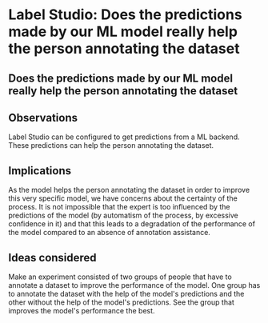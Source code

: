 # Label Studio: Does the predictions made by our ML model really help the person annotating the dataset

## Does the predictions made by our ML model really help the person annotating the dataset

## Observations

Label Studio can be configured to get predictions from a ML backend. These predictions can help the person annotating the dataset.

## Implications

As the model helps the person annotating the dataset in order to improve this very specific model, we have concerns about the certainty of the process. It is not impossible that the expert is too influenced by the predictions of the model (by automatism of the process, by excessive confidence in it) and that this leads to a degradation of the performance of the model compared to an absence of annotation assistance.

## Ideas considered

Make an experiment consisted of two groups of people that have to annotate a dataset to improve the performance of the model. One group has to annotate the dataset with the help of the model's predictions and the other without the help of the model's predictions. See the group that improves the model's performance the best.
